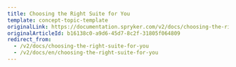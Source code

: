 ```yaml
---
title: Choosing the Right Suite for You
template: concept-topic-template
originalLink: https://documentation.spryker.com/v2/docs/choosing-the-right-suite-for-you
originalArticleId: b16138c0-a9d6-45d7-8c2f-31805f064809
redirect_from:
  - /v2/docs/choosing-the-right-suite-for-you
  - /v2/docs/en/choosing-the-right-suite-for-you
---
```



